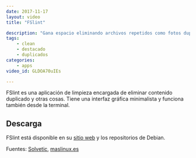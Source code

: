 ```yaml
---
date: 2017-11-17
layout: video
title: "FSlint"

description: "Gana espacio eliminando archivos repetidos como fotos duplicadas y muchos más"
tags:
    - clean
    - destacado
    - duplicados
categories:
    - apps
video_id: GLDOA70uIEs

---
```

<!--more-->

FSlint es una aplicación de limpieza encargada de eliminar contenido duplicado y otras cosas. Tiene una interfaz gráfica minimalista y funciona también desde la terminal.

## Descarga

FSlint está disponible en su [sitio web](http://www.pixelbeat.org/fslint/) y los repositorios de Debian.

Fuentes: [Solvetic](https://www.solvetic.com/tutoriales/article/3061-como-encontrar-y-eliminar-archivos-duplicados-en-linux/), [maslinux.es](http://maslinux.es/como-encontrar-archivos-duplicados-en-gnulinux-y-eliminarlos/)
